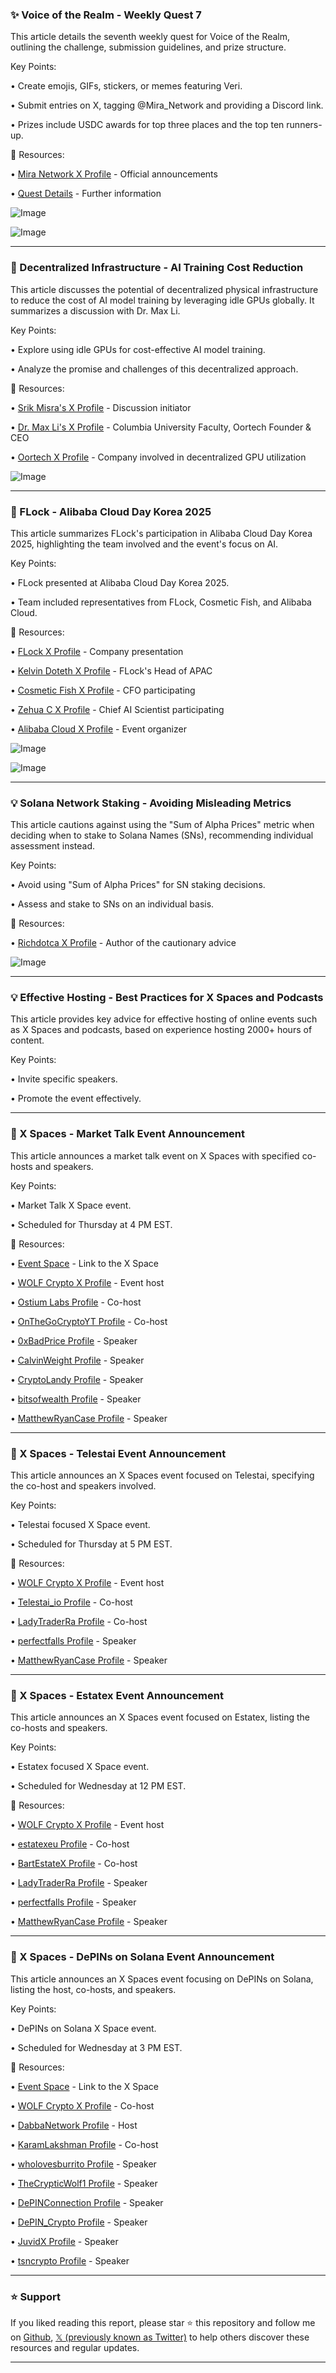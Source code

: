 ### ✨ Voice of the Realm - Weekly Quest 7

This article details the seventh weekly quest for Voice of the Realm, outlining the challenge, submission guidelines, and prize structure.

Key Points:

• Create emojis, GIFs, stickers, or memes featuring Veri.

• Submit entries on X, tagging @Mira_Network and providing a Discord link.

• Prizes include USDC awards for top three places and the top ten runners-up.


🔗 Resources:

• [Mira Network X Profile](https://x.com/Mira_Network) - Official announcements

• [Quest Details](https://x.com/Mira_Network/status/1937083366731579768) -  Further information

![Image](https://pbs.twimg.com/media/GuHnDa5awAA4Y-Q?format=jpg&name=small)

![Image](https://pbs.twimg.com/media/GuHnGZ2aIAA0km-?format=jpg&name=small)


---
### 🤖 Decentralized Infrastructure - AI Training Cost Reduction

This article discusses the potential of decentralized physical infrastructure to reduce the cost of AI model training by leveraging idle GPUs globally.  It summarizes a discussion with Dr. Max Li.

Key Points:

• Explore using idle GPUs for cost-effective AI model training.

• Analyze the promise and challenges of this decentralized approach.


🔗 Resources:

• [Srik Misra's X Profile](https://x.com/srikmisra) - Discussion initiator

• [Dr. Max Li's X Profile](https://x.com/DrMaxLi) - Columbia University Faculty, Oortech Founder & CEO

• [Oortech X Profile](https://x.com/oortech) -  Company involved in decentralized GPU utilization

![Image](https://pbs.twimg.com/amplify_video_thumb/1937076471983403008/img/K_p-wyMU24HEN8UD.jpg)


---
### 🚀 FLock - Alibaba Cloud Day Korea 2025

This article summarizes FLock's participation in Alibaba Cloud Day Korea 2025, highlighting the team involved and the event's focus on AI.

Key Points:

• FLock presented at Alibaba Cloud Day Korea 2025.

• Team included representatives from FLock, Cosmetic Fish, and Alibaba Cloud.


🔗 Resources:

• [FLock X Profile](https://x.com/flock_io) - Company presentation

• [Kelvin Doteth X Profile](https://x.com/kelvindoteth) - FLock's Head of APAC

• [Cosmetic Fish X Profile](https://x.com/cosmeticfish) - CFO participating

• [Zehua C X Profile](https://x.com/zehuac) - Chief AI Scientist participating

• [Alibaba Cloud X Profile](https://x.com/alibaba_cloud) - Event organizer

![Image](https://pbs.twimg.com/media/Gty1ADnXMAALyhQ?format=jpg&name=small)

![Image](https://pbs.twimg.com/media/Gty1ACeawAAttBK?format=jpg&name=small)


---
### 💡 Solana Network Staking - Avoiding Misleading Metrics

This article cautions against using the "Sum of Alpha Prices" metric when deciding when to stake to Solana Names (SNs), recommending individual assessment instead.


Key Points:

• Avoid using "Sum of Alpha Prices" for SN staking decisions.

• Assess and stake to SNs on an individual basis.


🔗 Resources:

• [Richdotca X Profile](https://x.com/richdotca) - Author of the cautionary advice

![Image](https://pbs.twimg.com/media/GuGmxJCWcAAsEN-?format=jpg&name=small)


---
### 💡 Effective Hosting - Best Practices for X Spaces and Podcasts

This article provides key advice for effective hosting of online events such as X Spaces and podcasts, based on experience hosting 2000+ hours of content.


Key Points:

• Invite specific speakers.

• Promote the event effectively.


---
### 🚀 X Spaces - Market Talk Event Announcement

This article announces a market talk event on X Spaces with specified co-hosts and speakers.

Key Points:

• Market Talk X Space event.

• Scheduled for Thursday at 4 PM EST.


🔗 Resources:

• [Event Space](http://x.com/i/spaces/1OdJrDLVbeyKX) -  Link to the X Space

• [WOLF Crypto X Profile](https://x.com/WOLF_Crypto_X) - Event host

• [Ostium Labs Profile](https://x.com/OstiumLabs) - Co-host

• [OnTheGoCryptoYT Profile](https://x.com/OnTheGoCryptoYT) - Co-host

• [0xBadPrice Profile](https://x.com/0xBadPrice) - Speaker

• [CalvinWeight Profile](https://x.com/CalvinWeight) - Speaker

• [CryptoLandy Profile](https://x.com/CryptoLandy) - Speaker

• [bitsofwealth Profile](https://x.com/bitsofwealth) - Speaker

• [MatthewRyanCase Profile](https://x.com/MatthewRyanCase) - Speaker


---
### 🚀 X Spaces - Telestai Event Announcement

This article announces an X Spaces event focused on Telestai, specifying the co-host and speakers involved.


Key Points:

• Telestai focused X Space event.

• Scheduled for Thursday at 5 PM EST.


🔗 Resources:

• [WOLF Crypto X Profile](https://x.com/WOLF_Crypto_X) - Event host

• [Telestai_io Profile](https://x.com/Telestai_io) - Co-host

• [LadyTraderRa Profile](https://x.com/LadyTraderRa) - Co-host

• [perfectfalls Profile](https://x.com/perfectfalls) - Speaker

• [MatthewRyanCase Profile](https://x.com/MatthewRyanCase) - Speaker


---
### 🚀 X Spaces - Estatex Event Announcement

This article announces an X Spaces event focused on Estatex, listing the co-hosts and speakers.


Key Points:

• Estatex focused X Space event.

• Scheduled for Wednesday at 12 PM EST.


🔗 Resources:

• [WOLF Crypto X Profile](https://x.com/WOLF_Crypto_X) - Event host

• [estatexeu Profile](https://x.com/estatexeu) - Co-host

• [BartEstateX Profile](https://x.com/BartEstateX) - Co-host

• [LadyTraderRa Profile](https://x.com/LadyTraderRa) - Speaker

• [perfectfalls Profile](https://x.com/perfectfalls) - Speaker

• [MatthewRyanCase Profile](https://x.com/MatthewRyanCase) - Speaker


---
### 🚀 X Spaces - DePINs on Solana Event Announcement

This article announces an X Spaces event focusing on DePINs on Solana, listing the host, co-hosts, and speakers.


Key Points:

• DePINs on Solana X Space event.

• Scheduled for Wednesday at 3 PM EST.


🔗 Resources:

• [Event Space](http://x.com/i/spaces/1MnGnwEYBOMJO) - Link to the X Space

• [WOLF Crypto X Profile](https://x.com/WOLF_Crypto_X) - Co-host

• [DabbaNetwork Profile](https://x.com/DabbaNetwork) - Host

• [KaramLakshman Profile](https://x.com/KaramLakshman) - Co-host

• [wholovesburrito Profile](https://x.com/wholovesburrito) - Speaker

• [TheCrypticWolf1 Profile](https://x.com/TheCrypticWolf1) - Speaker

• [DePINConnection Profile](https://x.com/DePINConnection) - Speaker

• [DePIN_Crypto Profile](https://x.com/DePIN_Crypto) - Speaker

• [JuvidX Profile](https://x.com/JuvidX) - Speaker

• [tsncrypto Profile](https://x.com/tsncrypto) - Speaker


---

### ⭐️ Support

If you liked reading this report, please star ⭐️ this repository and follow me on [Github](https://github.com/Drix10), [𝕏 (previously known as Twitter)](https://x.com/DRIX_10_) to help others discover these resources and regular updates.

---